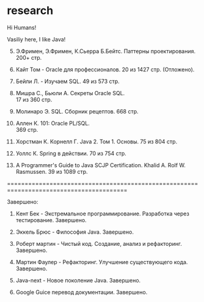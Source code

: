 research
========================================================================================

Hi Humans!

Vasiliy here, I like Java!

5. Э.Фримен, Э.Фримен, К.Сьерра Б.Бейтс. Паттерны проектирования.
   200+ стр.

8. Кайт Том - Oracle для профессионалов.
   20 из 1427 стр. (Отложено).

9. Бейли Л. - Изучаем SQL.
   49 из 573 стр. 

10. Мишра С., Бьюли А. Секреты Oracle SQL.   
	17 из 360 стр.
	
11. Молинаро Э. SQL. Сборник рецептов.
	668 стр.
	
12. Аллен К. 101: Oracle PL/SQL.	
	369 стр.

13. Хорстман К. Корнелл Г. Java 2. Том 1. Основы.
	75 из 804 стр.
	
14. Уоллс К. Spring в действии.
	70 из 754 стр.
	 
15. A Programmer's Guide to Java SCJP Certification. Khalid A. Rolf W. Rasmussen.
	39 из 1089 стр.
    
========================================================================================
	
Завершено:
   
1. Кент Бек - Экстремальное программирование. Разработка через тестирование.
   Завершено.
   
2. Эккель Брюс - Философия Java. 
    Завершено. 

3. Роберт мартин - Чистый код. Создание, анализ и рефакторинг.
   Завершено.   

4. Мартин Фаулер - Рефакторинг. Улучшение существующего кода.
   Завершено.
   
6. Java-next - Новое поколение Java.
   Завершено.   

7. Google Guice перевод документации. 
   Завершено.  
